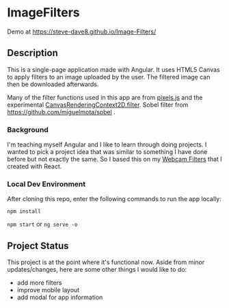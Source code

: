 # ImageFilters

Demo at https://steve-dave8.github.io/Image-Filters/

## Description

This is a single-page application made with Angular. It uses HTML5 Canvas to apply filters to an image uploaded by the user. The filtered image can then be downloaded afterwards.

Many of the filter functions used in this app are from [pixels.js](https://github.com/silvia-odwyer/pixels.js) and the experimental [CanvasRenderingContext2D.filter](https://developer.mozilla.org/en-US/docs/Web/API/CanvasRenderingContext2D/filter). Sobel filter from https://github.com/miguelmota/sobel .

### Background

I'm teaching myself Angular and I like to learn through doing projects. I wanted to pick a project idea that was similar to something I have done before but not exactly the same. So I based this on my [Webcam Filters](https://gitlab.com/steve-dave8/webcam-filters) that I created with React.

### Local Dev Environment

After cloning this repo, enter the following commands to run the app locally:

`npm install`

`npm start` or `ng serve -o`

## Project Status

This project is at the point where it's functional now. Aside from minor updates/changes, here are some other things I would like to do:
* add more filters
* improve mobile layout
* add modal for app information